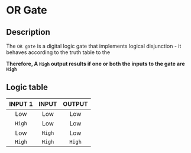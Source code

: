# OR Gate

## Description
The `OR gate` is a digital logic gate that implements logical 
disjunction - it behaves according to the truth table to the
 
 

**Therefore, A `High` output results if one or both the 
inputs to the gate are `High`**

## Logic table

| INPUT 1   | INPUT   |  OUTPUT    |
|:---------:|:-------:|:----------:|
| Low       | Low     |  Low       |
| `High`      | Low     |  Low       |
| Low       | `High`    |  Low       |
| `High`      | `High`    |  `High`    |

